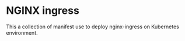 # NGINX ingress
This a collection of manifest use to deploy nginx-ingress on Kubernetes environment.
